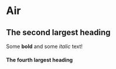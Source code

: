 # Air

## The second largest heading

Some **bold** and some _italic_ text!

#### The fourth largest heading